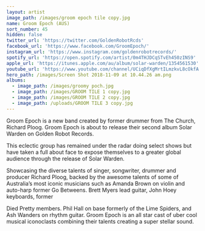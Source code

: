 ```yaml
---
layout: artist
image_path: /images/groom epoch tile copy.jpg
name: Groom Epoch (AUS)
sort_number: 45
hidden: false
twitter_url: 'https://twitter.com/GoldenRobotRcds'
facebook_url: 'https://www.facebook.com/GroomEpoch/'
instagram_url: 'https://www.instagram.com/goldenrobotrecords/'
spotify_url: 'https://open.spotify.com/artist/0m4THJDCqSTvEh450zINS9'
apple_url: 'https://itunes.apple.com/au/album/solar-warden/1354561530'
youtube_url: 'https://www.youtube.com/channel/UCiqDfXgMrtILmzkvL8cOkfA'
hero_path: /images/Screen Shot 2018-11-09 at 10.44.26 am.png
albums:
  - image_path: /images/groomy poch.jpg
  - image_path: /images/GROOM TILE 1 copy.jpg
  - image_path: /images/GROOM TILE 2 copy.jpg
  - image_path: /uploads/GROOM TILE 3 copy.jpg
---
```


Groom Epoch is a new band created by former drummer from The Church, Richard Ploog. Groom Epoch is about to release their second album Solar Warden on Golden Robot Records.

This eclectic group has remained under the radar doing select shows but have taken a full about face to expose themselves to a greater global audience through the release of Solar Warden.

Showcasing the diverse talents of singer, songwriter, drummer and producer Richard Ploog, backed by the awesome talents of some of Australia’s most iconic musicians such as Amanda Brown on violin and auto-harp former Go Betweens. Brett Myers lead guitar, John Hoey keyboards, former

Died Pretty members. Phil Hall on base formerly of the Lime Spiders, and Ash Wanders on rhythm guitar. Groom Epoch is an all star cast of uber cool musical iconoclasts combining their talents creating a super stellar sound.